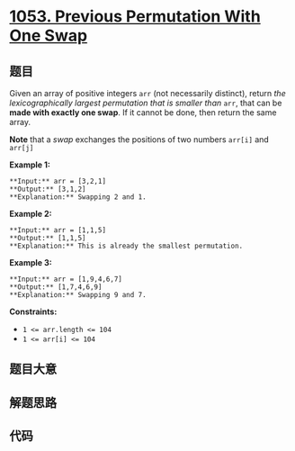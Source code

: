 # [1053. Previous Permutation With One Swap](https://leetcode.com/problems/previous-permutation-with-one-swap)

## 题目

Given an array of positive integers `arr` (not necessarily distinct), return
_the_ _lexicographically_ _largest permutation that is smaller than_ `arr`,
that can be **made with exactly one swap**. If it cannot be done, then return
the same array.

**Note** that a _swap_ exchanges the positions of two numbers `arr[i]` and
`arr[j]`



**Example 1:**

    
    
    **Input:** arr = [3,2,1]
    **Output:** [3,1,2]
    **Explanation:** Swapping 2 and 1.
    

**Example 2:**

    
    
    **Input:** arr = [1,1,5]
    **Output:** [1,1,5]
    **Explanation:** This is already the smallest permutation.
    

**Example 3:**

    
    
    **Input:** arr = [1,9,4,6,7]
    **Output:** [1,7,4,6,9]
    **Explanation:** Swapping 9 and 7.
    



**Constraints:**

  * `1 <= arr.length <= 104`
  * `1 <= arr[i] <= 104`


## 题目大意

## 解题思路

## 代码

```javascript

```

